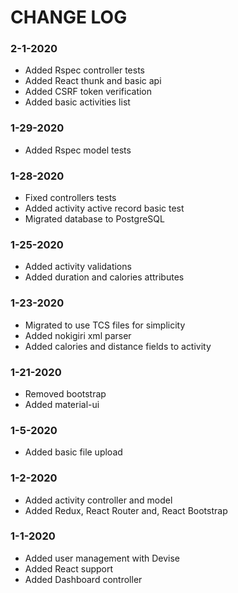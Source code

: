 # CHANGE LOG

### 2-1-2020
 - Added Rspec controller tests
 - Added React thunk and basic api
 - Added CSRF token verification
 - Added basic activities list

### 1-29-2020
 - Added Rspec model tests

### 1-28-2020
 - Fixed controllers tests
 - Added activity active record basic test
 - Migrated database to PostgreSQL

### 1-25-2020
 - Added activity validations
 - Added duration and calories attributes

### 1-23-2020
 - Migrated to use TCS files for simplicity
 - Added nokigiri xml parser
 - Added calories and distance fields to activity

### 1-21-2020
 - Removed bootstrap
 - Added material-ui

### 1-5-2020
 - Added basic file upload

### 1-2-2020
 - Added activity controller and model
 - Added Redux, React Router and, React Bootstrap

### 1-1-2020
 - Added user management with Devise
 - Added React support
 - Added Dashboard controller
